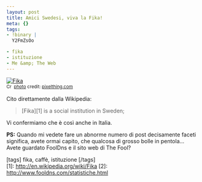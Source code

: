```yaml
--- 
layout: post
title: Amici Swedesi, viva la Fika!
meta: {}
tags: 
- !binary |
  Y2FmZsOo

- fika
- istituzione
- Me &amp; The Web
---
```

<a href="http://www.flickr.com/photos/80424201@N00/2622752228/" title="Fika" target="_blank"><img src="http://farm4.static.flickr.com/3233/2622752228_13d608ed64.jpg" alt="Fika" border="0" /></a>  
<small><a href="http://creativecommons.org/licenses/by-sa/2.0/" title="Attribution-ShareAlike License" target="_blank"><img src="http://www.lastknight.com/wp-content/plugins/photo-dropper/images/cc.png" alt="Creative Commons License" border="0" width="16" height="16" align="absmiddle" /></a> <a href="http://www.photodropper.com/photos/" target="_blank">photo</a> credit: <a href="http://www.flickr.com/photos/80424201@N00/2622752228/" title="pixelthing.com" target="_blank">pixelthing.com</a></small>  
  
Cito direttamente dalla Wikipedia:  
  
> [Fika][1] is a social institution in Sweden;  
  
Vi confermiamo che è così anche in Italia.  
  
**PS:** Quando mi vedete fare un abnorme numero di post decisamente faceti significa, avete ormai capito, che qualcosa di grosso bolle in pentola... Avete guardato FoolDns e il sito web di The Fool?
  

[tags] fika, caffè, istituzione [/tags]  
[1]: http://en.wikipedia.org/wiki/Fika 
[2]: http://www.fooldns.com/statistiche.html 
